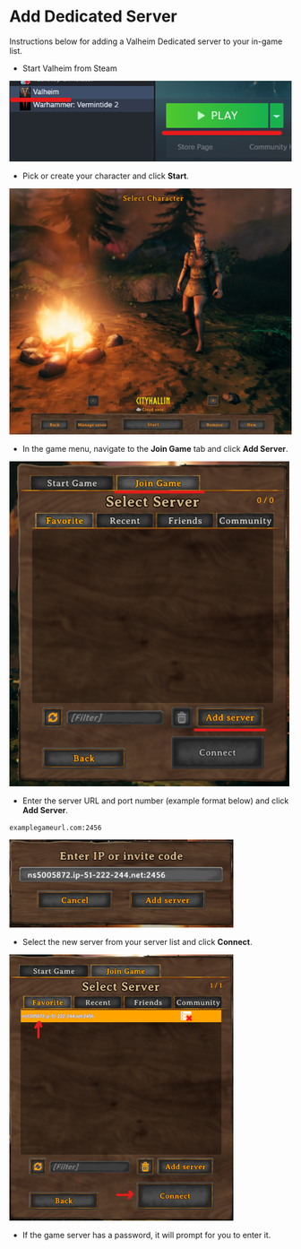 # Add Dedicated Server

Instructions below for adding a Valheim Dedicated server to your in-game list.

- Start Valheim from Steam

<img src="./readme_files/p0.png" width="600px">
<br />

- Pick or create your character and click **Start**.

<img src="./readme_files/p1.png" width="900px">
<br />

- In the game menu, navigate to the **Join Game** tab and click **Add Server**.

<img src="./readme_files/p2.png" width="500px">
<br />

- Enter the server URL and port number (example format below) and click **Add Server**.

```
examplegameurl.com:2456
```

<img src="./readme_files/p3.png" width="400px">
<br />

- Select the new server from your server list and click **Connect**.

<img src="./readme_files/p4.png" width="400px">
<br />

- If the game server has a password, it will prompt for you to enter it. 